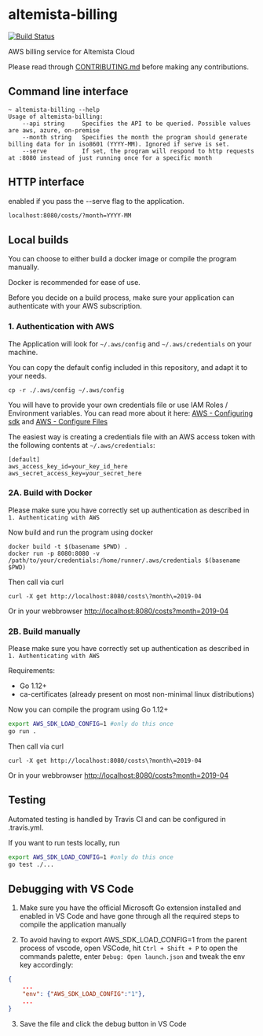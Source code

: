 # altemista-billing

[![Build Status](https://travis-ci.org/Altemista/altemista-billing.svg?branch=master)](https://travis-ci.org/Altemista/altemista-billing)

AWS billing service for Altemista Cloud

Please read through [CONTRIBUTING.md](/CONTRIBUTING.md) before making any contributions.

## Command line interface
```
~ altemista-billing --help
Usage of altemista-billing:
    --api string     Specifies the API to be queried. Possible values are aws, azure, on-premise
    --month string   Specifies the month the program should generate billing data for in iso8601 (YYYY-MM). Ignored if serve is set.
    --serve          If set, the program will respond to http requests at :8080 instead of just running once for a specific month
```

## HTTP interface
enabled if you pass the --serve flag to the application.
```sh
localhost:8080/costs/?month=YYYY-MM
```

## Local builds
You can choose to either build a docker image or compile the program manually.

Docker is recommended for ease of use.

Before you decide on a build process, make sure your application can authenticate with your AWS subscription.

### 1. Authentication with AWS

The Application will look for `~/.aws/config` and `~/.aws/credentials` on your machine.

You can copy the default config included in this repository, and adapt it to your needs.
```shell
cp -r ./.aws/config ~/.aws/config
```


You will have to provide your own credentials file or use IAM Roles / Environment variables. You can read more about it here:
[AWS - Configuring sdk](https://docs.aws.amazon.com/de_de/sdk-for-go/v1/developer-guide/configuring-sdk.html)
and [AWS - Configure Files](https://docs.aws.amazon.com/cli/latest/userguide/cli-configure-files.html)

The easiest way is creating a credentials file with an AWS access token with the following contents at `~/.aws/credentials`:
```
[default]
aws_access_key_id=your_key_id_here
aws_secret_access_key=your_secret_here
```



### 2A. Build with Docker

Please make sure you have correctly set up authentication as described in `1. Authenticating with AWS`

Now build and run the program using docker
```shell
docker build -t $(basename $PWD) .
docker run -p 8080:8080 -v /path/to/your/credentials:/home/runner/.aws/credentials $(basename $PWD)
```
Then call via curl
```shell
curl -X get http://localhost:8080/costs\?month\=2019-04
```
Or in your webbrowser
[http://localhost:8080/costs?month=2019-04](http://localhost:8080/costs?month=2019-04)


### 2B. Build manually

Please make sure you have correctly set up authentication as described in `1. Authenticating with AWS`

Requirements:
- Go 1.12+
- ca-certificates (already present on most non-minimal linux distributions)

Now you can compile the program using Go 1.12+
```zsh
export AWS_SDK_LOAD_CONFIG=1 #only do this once
go run .
```
Then call via curl
```shell
curl -X get http://localhost:8080/costs\?month\=2019-04
```
Or in your webbrowser
[http://localhost:8080/costs?month=2019-04](http://localhost:8080/costs?month=2019-04)

## Testing

Automated testing is handled by Travis CI and can be configured in .travis.yml.

If you want to run tests locally, run

```zsh
export AWS_SDK_LOAD_CONFIG=1 #only do this once
go test ./...
```

## Debugging with VS Code

1. Make sure you have the official Microsoft Go extension installed and enabled in VS Code and have gone through all the required steps to compile the application manually

2. To avoid having to export AWS_SDK_LOAD_CONFIG=1 from the parent process of vscode, open VSCode, hit `Ctrl + Shift + P` to open the commands palette, enter `Debug: Open launch.json` and tweak the env key accordingly:
```json
{
    ...
    "env": {"AWS_SDK_LOAD_CONFIG":"1"},
    ...
}
```

3. Save the file and click the debug button in VS Code